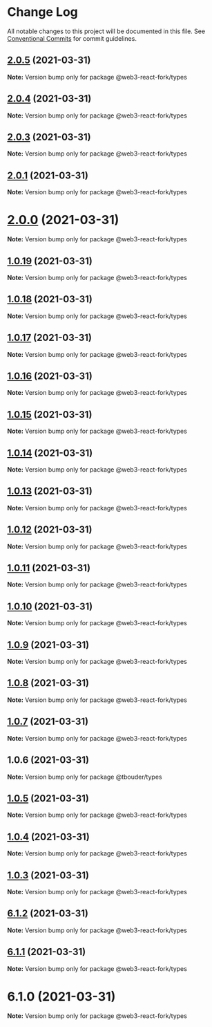 # Change Log

All notable changes to this project will be documented in this file.
See [Conventional Commits](https://conventionalcommits.org) for commit guidelines.

## [2.0.5](https://github.com/TBouder/web3-react-fork/compare/@web3-react-fork/types@2.0.4...@web3-react-fork/types@2.0.5) (2021-03-31)

**Note:** Version bump only for package @web3-react-fork/types





## [2.0.4](https://github.com/TBouder/web3-react-fork/compare/@web3-react-fork/types@2.0.3...@web3-react-fork/types@2.0.4) (2021-03-31)

**Note:** Version bump only for package @web3-react-fork/types





## [2.0.3](https://github.com/TBouder/web3-react-fork/compare/@web3-react-fork/types@2.0.1...@web3-react-fork/types@2.0.3) (2021-03-31)

**Note:** Version bump only for package @web3-react-fork/types





## [2.0.1](https://github.com/TBouder/web3-react-fork/compare/@web3-react-fork/types@2.0.0...@web3-react-fork/types@2.0.1) (2021-03-31)

**Note:** Version bump only for package @web3-react-fork/types





# [2.0.0](https://github.com/TBouder/web3-react-fork/compare/@web3-react-fork/types@1.0.19...@web3-react-fork/types@2.0.0) (2021-03-31)

**Note:** Version bump only for package @web3-react-fork/types





## [1.0.19](https://github.com/TBouder/web3-react-fork/compare/@web3-react-fork/types@1.0.18...@web3-react-fork/types@1.0.19) (2021-03-31)

**Note:** Version bump only for package @web3-react-fork/types





## [1.0.18](https://github.com/TBouder/web3-react-fork/compare/@web3-react-fork/types@1.0.17...@web3-react-fork/types@1.0.18) (2021-03-31)

**Note:** Version bump only for package @web3-react-fork/types





## [1.0.17](https://github.com/TBouder/web3-react-fork/compare/@web3-react-fork/types@1.0.16...@web3-react-fork/types@1.0.17) (2021-03-31)

**Note:** Version bump only for package @web3-react-fork/types





## [1.0.16](https://github.com/TBouder/web3-react-fork/compare/@web3-react-fork/types@1.0.15...@web3-react-fork/types@1.0.16) (2021-03-31)

**Note:** Version bump only for package @web3-react-fork/types





## [1.0.15](https://github.com/TBouder/web3-react-fork/compare/@web3-react-fork/types@1.0.14...@web3-react-fork/types@1.0.15) (2021-03-31)

**Note:** Version bump only for package @web3-react-fork/types





## [1.0.14](https://github.com/TBouder/web3-react-fork/compare/@web3-react-fork/types@1.0.13...@web3-react-fork/types@1.0.14) (2021-03-31)

**Note:** Version bump only for package @web3-react-fork/types





## [1.0.13](https://github.com/TBouder/web3-react-fork/compare/@web3-react-fork/types@1.0.12...@web3-react-fork/types@1.0.13) (2021-03-31)

**Note:** Version bump only for package @web3-react-fork/types





## [1.0.12](https://github.com/TBouder/web3-react-fork/compare/@web3-react-fork/types@1.0.11...@web3-react-fork/types@1.0.12) (2021-03-31)

**Note:** Version bump only for package @web3-react-fork/types





## [1.0.11](https://github.com/TBouder/web3-react-fork/compare/@web3-react-fork/types@1.0.10...@web3-react-fork/types@1.0.11) (2021-03-31)

**Note:** Version bump only for package @web3-react-fork/types





## [1.0.10](https://github.com/TBouder/web3-react-fork/compare/@web3-react-fork/types@1.0.9...@web3-react-fork/types@1.0.10) (2021-03-31)

**Note:** Version bump only for package @web3-react-fork/types





## [1.0.9](https://github.com/TBouder/web3-react-fork/compare/@web3-react-fork/types@1.0.8...@web3-react-fork/types@1.0.9) (2021-03-31)

**Note:** Version bump only for package @web3-react-fork/types





## [1.0.8](https://github.com/TBouder/web3-react-fork/compare/@web3-react-fork/types@1.0.7...@web3-react-fork/types@1.0.8) (2021-03-31)

**Note:** Version bump only for package @web3-react-fork/types





## [1.0.7](https://github.com/TBouder/web3-react-fork/compare/@web3-react-fork/types@1.0.5...@web3-react-fork/types@1.0.7) (2021-03-31)

**Note:** Version bump only for package @web3-react-fork/types





## 1.0.6 (2021-03-31)

**Note:** Version bump only for package @tbouder/types





## [1.0.5](https://github.com/TBouder/web3-react-fork/compare/@web3-react-fork/types@1.0.4...@web3-react-fork/types@1.0.5) (2021-03-31)

**Note:** Version bump only for package @web3-react-fork/types





## [1.0.4](https://github.com/TBouder/web3-react-fork/compare/@web3-react-fork/types@1.0.3...@web3-react-fork/types@1.0.4) (2021-03-31)

**Note:** Version bump only for package @web3-react-fork/types





## [1.0.3](https://github.com/TBouder/web3-react-fork/compare/@web3-react-fork/types@6.1.2...@web3-react-fork/types@1.0.3) (2021-03-31)

**Note:** Version bump only for package @web3-react-fork/types





## [6.1.2](https://github.com/TBouder/web3-react-fork/compare/@web3-react-fork/types@6.1.1...@web3-react-fork/types@6.1.2) (2021-03-31)

**Note:** Version bump only for package @web3-react-fork/types





## [6.1.1](https://github.com/TBouder/web3-react-fork/compare/@web3-react-fork/types@6.1.0...@web3-react-fork/types@6.1.1) (2021-03-31)

**Note:** Version bump only for package @web3-react-fork/types





# 6.1.0 (2021-03-31)

**Note:** Version bump only for package @web3-react-fork/types
